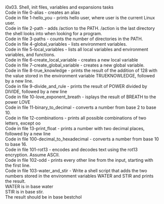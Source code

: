 i0x03. Shell, init files, variables and expansions tasks </br >
Code in file 0-alias  - creates an alias  </br >
Code in file 1-hello_you  - prints hello user, where user is the current Linux user.  </br >
Code in file 2-path  - adds /action to the PATH. /action is the last directory the shell looks into when looking for a program.  </br >
Code in file 3-paths  - counts the number of directories in the PATH.  </br >
Code in file 4-global_variables  - lists environment variables. </br >
Code in file 5-local_variables  - lists all local variables and environment variables, and functions. </br >
Code in file 6-create_local_variable  - creates a new local variable  </br >
Code in file 7-create_global_variable  - creates a new global variable.  </br >
Code in file 8-true_knowledge  - prints the result of the addition of 128 with the value stored in the environment variable TRUEKNOWLEDGE, followed by a new line.  </br >
Code in file 9-divide_and_rule  - prints the result of POWER divided by DIVIDE, followed by a new line  </br >
Code in file 10-love_exponent_breath  - isplays the result of BREATH to the power LOVE  </br >
Code in file 11-binary_to_decimal  - converts a number from base 2 to base 10.  </br >
Code in file 12-combinations  -  prints all possible combinations of two letters, except oo </br >
Code in file 13-print_float  - prints a number with two decimal places, followed by a new line </br >
Code in file 100-decimal_to_hexadecimal  - converts a number from base 10 to base 16.  </br >
Code in file 101-rot13  - encodes and decodes text using the rot13 encryption. Assume ASCII. </br >
Code in file 102-odd  - prints every other line from the input, starting with the first line. </br >
Code in file 103-water_and_stir - Write a shell script that adds the two numbers stored in the environment variables WATER and STIR and prints the result.  </br >
  WATER is in base water </br >
  STIR is in base stir. </br >
  The result should be in base bestchol </br >	  
